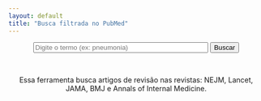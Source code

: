 ```yaml
---
layout: default
title: "Busca filtrada no PubMed"
---
```


<center>
<form onsubmit="buscarPubmed(); return false;">
<input type="text" id="termo" placeholder="Digite o termo (ex: pneumonia)" size="40" required>
<button type="submit">Buscar</button>
</form>

<br>

<p>Essa ferramenta busca artigos de revisão nas revistas: NEJM, Lancet, JAMA, BMJ e Annals of Internal Medicine.</p>
</center>

<script>
function buscarPubmed() {
    const termo = document.getElementById("termo").value.trim();
    if (!termo) return;

    const baseUrl = "https://pubmed.ncbi.nlm.nih.gov/?term=";

    const filtros = '+AND+('
        + '"N+Engl+J+Med"[Journal]+OR+'
        + '"Lancet"[Journal]+OR+'
        + '"JAMA"[Journal]+OR+'
        + '"Ann+Intern+Med"[Journal]+OR+'
        + '"BMJ"[Journal]+OR+'
        + '"Am+Fam+Physician"[Journal]+OR+'
        + '"Nat+Rev*"[Journal]'
        + ')+AND+(Review[ptyp])&sort=date';

    const url = baseUrl + encodeURIComponent(termo) + filtros;

    window.open(url, "_blank");
}
</script>





